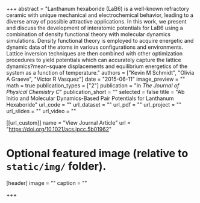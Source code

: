 +++
abstract = "Lanthanum hexaboride (LaB6) is a well-known refractory ceramic with unique mechanical and electrochemical behavior, leading to a diverse array of possible attractive applications. In this work, we present and discuss the development of interatomic potentials for LaB6 using a combination of density functional theory with molecular dynamics simulations. Density functional theory is employed to acquire energetic and dynamic data of the atoms in various configurations and environments. Lattice inversion techniques are then combined with other optimization procedures to yield potentials which can accurately capture the lattice dynamics?mean-square displacements and equilibrium energetics of the system as a function of temperature."
authors = ["Kevin M Schmidt", "Olivia A Graeve", "Victor R Vasquez"]
date = "2015-06-11"
image_preview = ""
math = true
publication_types = ["2"]
publication = "In *The Journal of Physical Chemistry C*"
publication_short = ""
selected = false
title = "Ab Initio and Molecular Dynamics-Based Pair Potentials for Lanthanum Hexaboride"
url_code = ""
url_dataset = ""
url_pdf = ""
url_project = ""
url_slides = ""
url_video = ""

[[url_custom]]
name = "View Journal Article"
url = "https://doi.org/10.1021/acs.jpcc.5b01962"

# Optional featured image (relative to `static/img/` folder).
[header]
image = ""
caption = ""

+++

